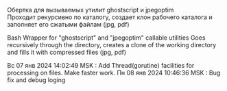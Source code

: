 Обертка для вызываемых утилит ghostscript и jpegoptim  
Проходит рекурсивно по каталогу, создает клон рабочего каталога и заполняет его сжатыми файлам (jpg, pdf)

Bash Wrapper for "ghostscript" and "jpegoptim" callable utilities
Goes recursively through the directory, creates a clone of the working directory and fills it with compressed files (jpg, pdf)

Вс 07 янв 2024 14:02:49 MSK : Add Thread(gorutine) facilities for processing on files. Make faster work.
Пн 08 янв 2024 10:46:36 MSK : Bug fix and debug loging  


